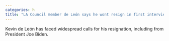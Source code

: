 ```yaml
---
categories: h
title: "LA Council member de León says he wont resign in first interviews since release of leaked recording ignited scandal"
---
```

Kevin de León has faced widespread calls for his resignation, including from President Joe Biden.